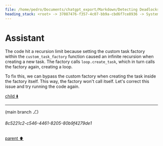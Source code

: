 ```yaml
---
file: /home/pedro/Documents/chatgpt_export/Markdown/Detecting Deadlocks in asyncio.md
heading_stack: <root> -> 37087476-f357-4c07-bb9a-cbd6f7ce8936 -> System -> 18a374ea-54f7-408a-829d-f60766f75e3a -> System -> aaa207d7-d8c9-4cfe-a09c-7a8c955a3979 -> User -> ce028723-44f2-4667-b510-9f27ad1b64ea -> Assistant -> Detecting Deadlocks in `asyncio` -> aaa22514-b1a5-43b2-be50-0b517693a92e -> User -> 387cf5fb-37d4-4a9b-8cdf-f50ec9986d1f -> Assistant -> Components of a Resource Allocation Graph -> Using Resource Allocation Graphs to Detect Deadlocks -> Implementing RAG in Python with `asyncio` -> aaa25dfd-3475-43cd-a062-f771187415f1 -> User -> f45eab83-6841-4049-87c6-81bd58a3f62b -> Assistant -> b6c29585-72e2-42dc-acc1-722073cdd9d6 -> Tool -> 753a37e7-4caf-4283-bc69-e6c3ed4d8a11 -> Assistant -> aaa24cd5-6313-4ab5-a8e0-3a01a36a2f91 -> User -> d256a5c8-25d4-4e12-8f23-2358fbfd0ebf -> Assistant -> 42feadbe-1395-40c0-8f20-3278284ea227 -> Tool -> 49db48c7-24df-495b-9e1a-171433d17971 -> Assistant -> 965a481d-04d0-46a9-ab43-b3503dc2e2b4 -> Assistant -> e7b40687-7008-42a1-9460-98541fd4c617 -> Tool -> ee95b322-1edd-4e67-a989-8a8ab39f88e8 -> Assistant -> 9fe1e873-9643-4edc-a95f-5cf8d519587e -> Assistant -> 6a55030b-9fe3-4cc7-8594-eae302b08e33 -> Tool -> 806bbcf3-849c-4b42-9a54-63fb197b0ec9 -> Assistant -> 7c10e2c3-6394-49c8-b0e5-b6698e1a565a -> Assistant -> 54845f93-f188-4521-92fb-73eab95ebcfb -> Tool -> 975536f5-3987-424a-ab40-f6786a573335 -> Assistant -> a7772d41-6cbc-42ab-b02a-6b4212f7b7f4 -> Assistant -> 93112e53-5832-48a0-9298-226568732913 -> Tool -> b15b384e-18ad-4f96-83f2-4860a21407b6 -> Assistant -> 299a560a-e87e-4fb8-aff4-c17228986602 -> Assistant -> 3b4f9e2f-512a-422f-b90e-f9678b6f85de -> Assistant -> aaa2ca36-73da-4a0c-a9d7-179bd806f9e9 -> User -> b108cf81-249e-47a3-82b1-791d88ae8486 -> Assistant -> e3d44ddc-eb25-43a2-925c-4f17ff61feac -> Tool -> e8aff250-3f31-458e-a52e-0941b427b133 -> Assistant
---
```

# Assistant

The code hit a recursion limit because setting the custom task factory within the `custom_task_factory` function caused an infinite recursion when creating a new task. The factory calls `loop.create_task`, which in turn calls the factory again, creating a loop.

To fix this, we can bypass the custom factory when creating the task inside the factory itself. This way, the factory won't call itself. Let's correct this issue and try running the code again.

[child ⬇️](#8c5221c2-c546-4461-8205-80b9f4279de1)

---

(main branch ⎇)
###### 8c5221c2-c546-4461-8205-80b9f4279de1
[parent ⬆️](#e8aff250-3f31-458e-a52e-0941b427b133)
